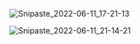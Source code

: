 ![Snipaste_2022-06-11_17-21-13](D:\路径不动的文件\图片\Snipaste_2022-06-11_17-21-13.png)

![Snipaste_2022-06-11_21-14-21](D:\路径不动的文件\图片\Snipaste_2022-06-11_21-14-21.png)